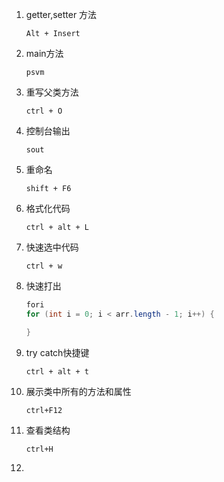 1. getter,setter 方法

   `Alt + Insert`

2. main方法

   `psvm`

3. 重写父类方法

   `ctrl + O`

4. 控制台输出

   `sout`

5. 重命名

   `shift + F6`

6. 格式化代码

   `ctrl + alt + L`

7. 快速选中代码

   `ctrl + w`

8. 快速打出

   ```java
   fori
   for (int i = 0; i < arr.length - 1; i++) {
   
   }
   ```

9. try catch快捷键

   `ctrl + alt + t`

10. 展示类中所有的方法和属性

    `ctrl+F12`
    
11. 查看类结构

    `ctrl+H`

12. 

